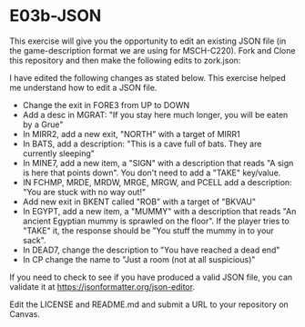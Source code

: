 # E03b-JSON
This exercise will give you the opportunity to edit an existing JSON file (in the game-description format we are using for MSCH-C220). Fork and Clone this repository and then make the following edits to zork.json:

I have edited the following changes as stated below.  This exercise helped me understand how to edit a JSON file.  

 - Change the exit in FORE3 from UP to DOWN
 - Add a desc in MGRAT: "If you stay here much longer, you will be eaten by a Grue"
 - In MIRR2, add a new exit, "NORTH" with a target of MIRR1
 - In BATS, add a description: "This is a cave full of bats. They are currently sleeping"
 - In MINE7, add a new item, a "SIGN" with a description that reads "A sign is here that points down". You don't need to add a "TAKE" key/value.
 - IN FCHMP, MRDE, MRDW, MRGE, MRGW, and PCELL add a description: "You are stuck with no way out!"
 - Add new exit in BKENT called "ROB" with a target of "BKVAU"
 - In EGYPT, add a new item, a "MUMMY" with a description that reads "An ancient Egyptian mummy is sprawled on the floor". If the player tries to "TAKE" it, the response should be "You stuff the mummy in to your sack".
 - In DEAD7, change the description to "You have reached a dead end"
 - In CP change the name to "Just a room (not at all suspicious)"
 
If you need to check to see if you have produced a valid JSON file, you can validate it at https://jsonformatter.org/json-editor.

Edit the LICENSE and README.md and submit a URL to your repository on Canvas.
